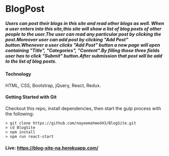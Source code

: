 # BlogPost

##### Users can post their blogs in this site and read other blogs as well. When a user enters into this site,this site will show a list of blog posts of other people to the user.The user can read any particular post by clicking the post.Moreover user can add post by clicking "Add Post" button.Whenever a user clicks "Add Post" button a new page will open containing "Title", "Categories", "Content".By filling those three fields user has to click "Submit" button.After submission that post will be add to the list of blog posts.

#### Technology
HTML, CSS, Bootstrap, jQuery, React, Redux.

#### Getting Started with Git
Checkout this repo, install dependencies, then start the gulp process with the following:

```
> git clone https://github.com/nayeemahmed43/BlogSite.git
> cd BlogSite
> npm install
> npm run react-start
```

#### Live: https://blog-site-na.herokuapp.com/



